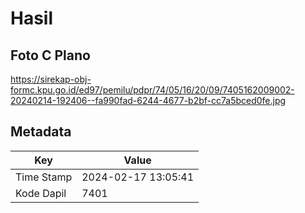 # Hasil

## Foto C Plano

https://sirekap-obj-formc.kpu.go.id/ed97/pemilu/pdpr/74/05/16/20/09/7405162009002-20240214-192406--fa990fad-6244-4677-b2bf-cc7a5bced0fe.jpg


## Metadata

| Key        | Value               |
| ---------- | ------------------- |
| Time Stamp | 2024-02-17 13:05:41 |
| Kode Dapil | 7401                |



